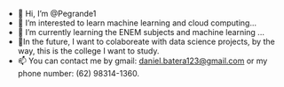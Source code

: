 - 👋 Hi, I’m @Pegrande1
- 👀 I’m interested to learn machine learning and cloud computing...
- 🌱 I’m currently learning the ENEM subjects and machine learning ...
- 💞️In the future, I want to colaboreate with data science projects, by the way, this is the college I want to study.
- 📫 You can contact me by gmail: daniel.batera123@gmail.com or my phone number: (62) 98314-1360.

<!---
Pegrande1/Pegrande1 is a ✨ special ✨ repository because its `README.md` (this file) appears on your GitHub profile.
You can click the Preview link to take a look at your changes.
--->
